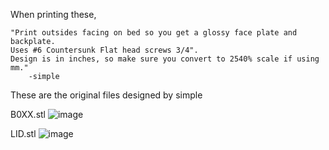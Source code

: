 When printing these,

    "Print outsides facing on bed so you get a glossy face plate and backplate.
    Uses #6 Countersunk Flat head screws 3/4".
    Design is in inches, so make sure you convert to 2540% scale if using mm."
        -simple

These are the original files designed by simple

B0XX.stl
![image](https://i.imgur.com/4asSXqO.png)

LID.stl
![image](https://i.imgur.com/N0HIAY2.png)

